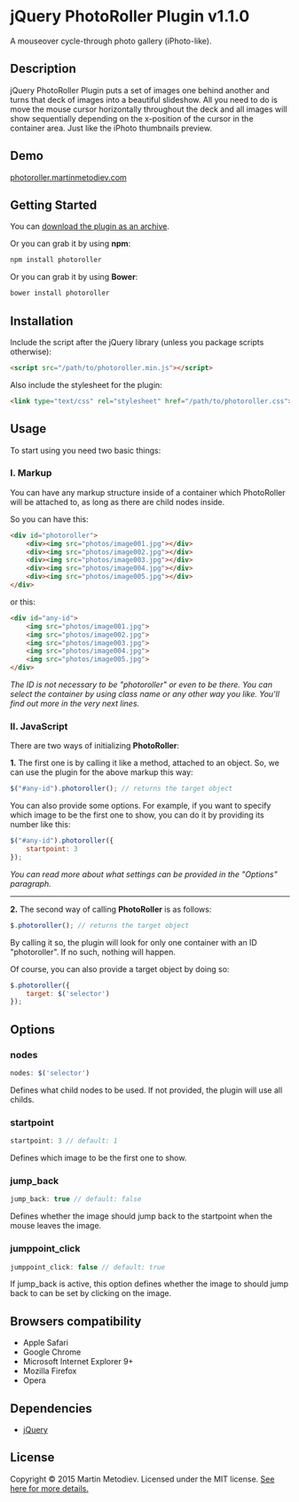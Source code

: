 # jQuery PhotoRoller Plugin v1.1.0

A mouseover cycle-through photo gallery (iPhoto-like).

## Description

jQuery PhotoRoller Plugin puts a set of images one behind another and turns that deck of images into a beautiful slideshow. All you need to do is move the mouse cursor horizontally throughout the deck and all images will show sequentially depending on the x-position of the cursor in the container area. Just like the iPhoto thumbnails preview.

## Demo

<a href="http://photoroller.martinmetodiev.com" target="_blank">photoroller.martinmetodiev.com</a>

## Getting Started

You can [download the plugin as an archive][zip].

[zip]: https://github.com/martinmethod/photoroller/zipball/master

Or you can grab it by using **npm**:

```javascript
npm install photoroller
```

Or you can grab it by using **Bower**:

```javascript
bower install photoroller
```

## Installation

Include the script after the jQuery library (unless you package scripts otherwise):

```html
<script src="/path/to/photoroller.min.js"></script>
```

Also include the stylesheet for the plugin:

```html
<link type="text/css" rel="stylesheet" href="/path/to/photoroller.css">
```

## Usage

To start using you need two basic things:

### I. Markup

You can have any markup structure inside of a container which PhotoRoller will be attached to, as long as there are child nodes inside.

So you can have this:

```html
<div id="photoroller">
    <div><img src="photos/image001.jpg"></div>
    <div><img src="photos/image002.jpg"></div>
    <div><img src="photos/image003.jpg"></div>
    <div><img src="photos/image004.jpg"></div>
    <div><img src="photos/image005.jpg"></div>
</div>
```

or this:

```html
<div id="any-id">
    <img src="photos/image001.jpg">
    <img src="photos/image002.jpg">
    <img src="photos/image003.jpg">
    <img src="photos/image004.jpg">
    <img src="photos/image005.jpg">
</div>
```

*The ID is not necessary to be "photoroller" or even to be there. You can select the container by using class name or any other way you like. You'll find out more in the very next lines.*

### II. JavaScript

There are two ways of initializing **PhotoRoller**:

**1.** The first one is by calling it like a method, attached to an object. So, we can use the plugin for the above markup this way:

```javascript
$("#any-id").photoroller(); // returns the target object
```

You can also provide some options. For example, if you want to specify which image to be the first one to show, you can do it by providing its number like this:

```javascript
$("#any-id").photoroller({
    startpoint: 3
});
```

*You can read more about what settings can be provided in the "Options" paragraph.*

---

**2.** The second way of calling **PhotoRoller** is as follows:

```javascript
$.photoroller(); // returns the target object
```

By calling it so, the plugin will look for only one container with an ID "photoroller". If no such, nothing will happen.

Of course, you can also provide a target object by doing so:

```javascript
$.photoroller({
    target: $('selector')
});
```

## Options

### nodes

```javascript
nodes: $('selector')
```

Defines what child nodes to be used. If not provided, the plugin will use all childs.

### startpoint

```javascript
startpoint: 3 // default: 1
```

Defines which image to be the first one to show.

### jump\_back

```javascript
jump_back: true // default: false
```

Defines whether the image should jump back to the startpoint when the mouse leaves the image.

### jumppoint\_click

```javascript
jumppoint_click: false // default: true
```

If jump\_back is active, this option defines whether the image to should jump back to can be set by clicking on the image.

## Browsers compatibility

- Apple Safari
- Google Chrome
- Microsoft Internet Explorer 9+
- Mozilla Firefox
- Opera

## Dependencies

- [jQuery][jq]

[jq]: https://github.com/jquery/jquery.git

## License

Copyright © 2015 Martin Metodiev. Licensed under the MIT license. [See here for more details.][licence]

[licence]: https://raw.github.com/martinmethod/photoroller/master/LICENSE-MIT